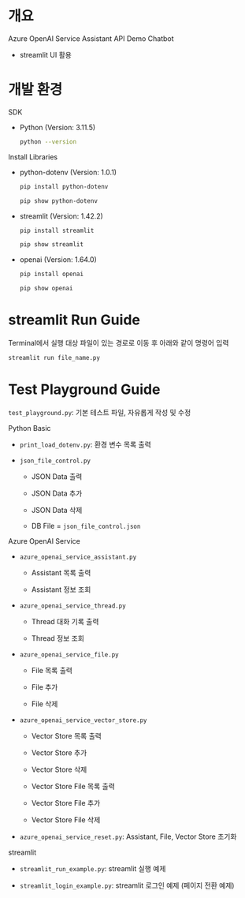 # 개요

Azure OpenAI Service Assistant API Demo Chatbot

- streamlit UI 활용

# 개발 환경

SDK

- Python (Version: 3.11.5)

    ```bash
    python --version
    ```

Install Libraries

- python-dotenv (Version: 1.0.1)

    ```bash
    pip install python-dotenv
    ```

    ```bash
    pip show python-dotenv
    ```

- streamlit (Version: 1.42.2)

    ```bash
    pip install streamlit
    ```

    ```bash
    pip show streamlit
    ```

- openai (Version: 1.64.0)

    ```bash
    pip install openai
    ```

    ```bash
    pip show openai
    ```

# streamlit Run Guide

Terminal에서 실행 대상 파일이 있는 경로로 이동 후 아래와 같이 명령어 입력

```bash
streamlit run file_name.py
```

# Test Playground Guide

`test_playground.py`: 기본 테스트 파일, 자유롭게 작성 및 수정

Python Basic

- `print_load_dotenv.py`: 환경 변수 목록 출력

- `json_file_control.py`

    + JSON Data 출력

    + JSON Data 추가

    + JSON Data 삭제

    + DB File = `json_file_control.json`

Azure OpenAI Service

- `azure_openai_service_assistant.py`

    + Assistant 목록 출력

    + Assistant 정보 조회

- `azure_openai_service_thread.py`

    + Thread 대화 기록 출력

    + Thread 정보 조회

- `azure_openai_service_file.py`

    + File 목록 출력

    + File 추가

    + File 삭제

- `azure_openai_service_vector_store.py`

    + Vector Store 목록 출력

    + Vector Store 추가

    + Vector Store 삭제

    + Vector Store File 목록 출력

    + Vector Store File 추가

    + Vector Store File 삭제

- `azure_openai_service_reset.py`: Assistant, File, Vector Store 초기화

streamlit

- `streamlit_run_example.py`: streamlit 실행 예제

- `streamlit_login_example.py`: streamlit 로그인 예제 (페이지 전환 예제)
